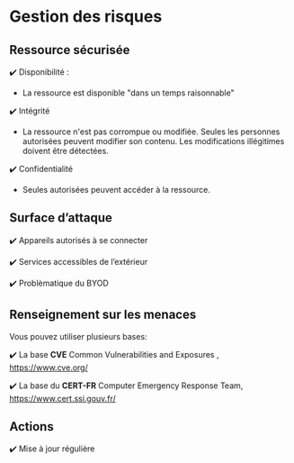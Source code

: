 # Gestion des risques

## Ressource sécurisée

✔️ Disponibilité  :

* La ressource est disponible "dans un temps raisonnable"
  
✔️ Intégrité

* La ressource n'est pas corrompue ou modifiée. Seules les personnes autorisées peuvent modifier son contenu. Les modifications illégitimes doivent être détectées.

✔️ Confidentialité
* Seules autorisées peuvent accéder à la ressource.

## Surface d’attaque

✔️ Appareils autorisés à se connecter

✔️ Services accessibles de l’extérieur

✔️ Problèmatique du BYOD

## Renseignement sur les menaces 

Vous pouvez utiliser plusieurs bases:

✔️ La base **CVE**  Common Vulnerabilities and Exposures , https://www.cve.org/


✔️ La base du **CERT-FR** Computer Emergency Response Team, https://www.cert.ssi.gouv.fr/


## Actions

✔️ Mise à jour régulière
